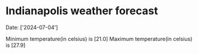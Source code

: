 # Indianapolis weather forecast 
Date: ['2024-07-04'] 

Minimum temperature(in celsius) is [21.0] 
Maximum temperature(in celsius) is [27.9]